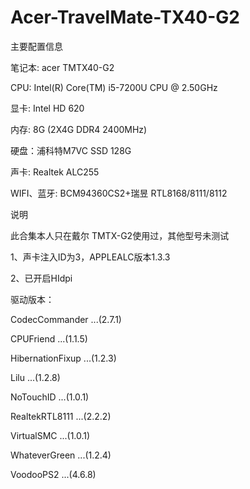 # Acer-TravelMate-TX40-G2


主要配置信息

笔记本: acer TMTX40-G2

CPU: Intel(R) Core(TM) i5-7200U CPU @ 2.50GHz

显卡: Intel HD 620

内存: 8G (2X4G DDR4 2400MHz)

硬盘：浦科特M7VC SSD 128G

声卡: Realtek ALC255

WIFI、蓝牙: BCM94360CS2+瑞昱 RTL8168/8111/8112


说明

此合集本人只在戴尔 TMTX-G2使用过，其他型号未测试

1、声卡注入ID为3，APPLEALC版本1.3.3

2、已开启HIdpi


驱动版本：

CodecCommander ...(2.7.1)

CPUFriend ...(1.1.5)

HibernationFixup ...(1.2.3)

Lilu ...(1.2.8)

NoTouchID ...(1.0.1)

RealtekRTL8111 ...(2.2.2)

VirtualSMC ...(1.0.1)

WhateverGreen ...(1.2.4)

VoodooPS2 ...(4.6.8)
